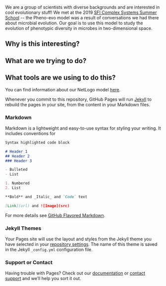 We are a group of scientists with diverse backgrounds and are interested in cool evolutionary stuff! We met at the 2019 [SFI Complex Systems Summer School]() -- the Pheno-evo model was a result of conversations we had there about microbial evolution. Our goal is to use this model to study the evolution of phenotypic diversity in microbes in two-dimensional space.

## Why is this interesting?

## What are we trying to do?

## What tools are we using to do this?

You can find information about our NetLogo model [here](https://ritwikavps.github.io/pheno-evo.github.io/phenoevonetlogo).


Whenever you commit to this repository, GitHub Pages will run [Jekyll](https://jekyllrb.com/) to rebuild the pages in your site, from the content in your Markdown files.

### Markdown

Markdown is a lightweight and easy-to-use syntax for styling your writing. It includes conventions for

```markdown
Syntax highlighted code block

# Header 1
## Header 2
### Header 3

- Bulleted
- List

1. Numbered
2. List

**Bold** and _Italic_ and `Code` text

[Link](url) and ![Image](src)
```

For more details see [GitHub Flavored Markdown](https://guides.github.com/features/mastering-markdown/).

### Jekyll Themes

Your Pages site will use the layout and styles from the Jekyll theme you have selected in your [repository settings](https://github.com/Ritwikavps/pheno-evo.github.io/settings). The name of this theme is saved in the Jekyll `_config.yml` configuration file.

### Support or Contact

Having trouble with Pages? Check out our [documentation](https://docs.github.com/categories/github-pages-basics/) or [contact support](https://github.com/contact) and we’ll help you sort it out.
